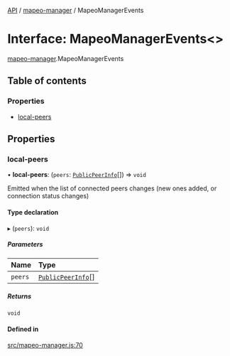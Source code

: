 [API](../README.md) / [mapeo-manager](../modules/mapeo_manager.md) / MapeoManagerEvents

# Interface: MapeoManagerEvents\<\>

[mapeo-manager](../modules/mapeo_manager.md).MapeoManagerEvents

## Table of contents

### Properties

- [local-peers](mapeo_manager.MapeoManagerEvents.md#local-peers)

## Properties

### local-peers

• **local-peers**: (`peers`: [`PublicPeerInfo`](../modules/mapeo_manager.md#publicpeerinfo)[]) => `void`

Emitted when the list of connected peers changes (new ones added, or connection status changes)

#### Type declaration

▸ (`peers`): `void`

##### Parameters

| Name | Type |
| :------ | :------ |
| `peers` | [`PublicPeerInfo`](../modules/mapeo_manager.md#publicpeerinfo)[] |

##### Returns

`void`

#### Defined in

[src/mapeo-manager.js:70](https://github.com/digidem/mapeo-core-next/blob/53dc843a45bb963f7a880f5f7973107d5b1fb99c/src/mapeo-manager.js#L70)
